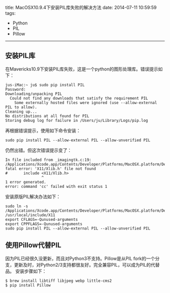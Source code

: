 title: MacOSX10.9.4下安装PIL库失败的解决方法
date: 2014-07-11 10:59:59
tags:
  - Python
  - PIL
  - Pillow
---
## 安装PIL库
在Mavericks10.9下安装PIL库失败，这是一个python的图形处理库。错误提示如下：
```
jus-iMac:~ ju$ sudo pip install PIL
Password:
Downloading/unpacking PIL
  Could not find any downloads that satisfy the requirement PIL
    Some externally hosted files were ignored (use --allow-external PIL to allow).
Cleaning up...
No distributions at all found for PIL
Storing debug log for failure in /Users/ju/Library/Logs/pip.log
```
<!--more-->
再根据错误提示，使用如下命令安装：
```
sudo pip install PIL --allow-external PIL --allow-unverified PIL
```

仍然出错。但这次错误提示变了：
```
In file included from _imagingtk.c:19:
/Applications/Xcode.app/Contents/Developer/Platforms/MacOSX.platform/Developer/SDKs/MacOSX10.9.sdk/usr/include/tk.h:78:11: fatal error: 'X11/Xlib.h' file not found
#       include <X11/Xlib.h>
                ^
1 error generated.
error: command 'cc' failed with exit status 1
```

安装原版PIL解决办法如下：
```
sudo ln -s /Applications/Xcode.app/Contents/Developer/Platforms/MacOSX.platform/Developer/SDKs/MacOSX10.9.sdk/System/Library/Frameworks/Tk.framework/Versions/8.5/Headers/X11 /usr/local/include/X11
export CFLAGS=-Qunused-arguments
export CPPFLAGS=-Qunused-arguments
sudo pip install PIL --allow-external PIL --allow-unverified PIL
```

## 使用Pillow代替PIL
因为PIL已经很久没更新，而且对Python3不支持。Pillow是从PIL fork的一个分支，更新及时，对Python2/3支持都很友好。完全兼容PIL，可以成为PIL的代替品。
安装步骤如下：
```
$ brew install libtiff libjpeg webp little-cms2
$ pip install Pillow
```
